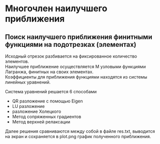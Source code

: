 # Многочлен наилучшего приближения
## Поиск наилучшего приближения финитными функциями на подотрезках (элементах)  
Исходный отрезок разбивается на фиксированное количество элементов.  
Наилучшее приближение осуществляется M узловыми функциями Лагранжа, финитных на своих элементах.  
Коэффициенты для приближения функциями находятся из системы линейных уравнений.

Система уравнений решается 6 способами  
* QR разложение с помощью Eigen  
* LU разложение  
* разложение Холецкого  
* Метод сопряженных градиентов  
* Метод верхней релаксации  

Далее решения сравниваются между собой в файле res.txt, выводится на экран и сохраняется в plot.png график полученного приближения.

